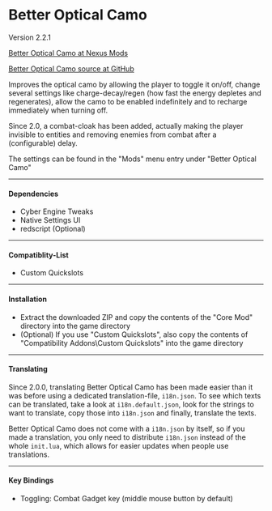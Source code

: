 Better Optical Camo
=====
Version 2.2.1

[Better Optical Camo at Nexus Mods](https://www.nexusmods.com/cyberpunk2077/mods/4159)

[Better Optical Camo source at GitHub](https://github.com/Lukas0610/cp2077-betteropticalcamo)

Improves the optical camo by allowing the player to toggle it on/off, change several settings like
charge-decay/regen (how fast the energy depletes and regenerates), allow the camo to be enabled indefinitely
and to recharge immediately when turning off.

Since 2.0, a combat-cloak has been added, actually making the player invisible to entities and removing
enemies from combat after a (configurable) delay.

The settings can be found in the "Mods" menu entry under "Better Optical Camo"

-----

#### Dependencies
* Cyber Engine Tweaks
* Native Settings UI
* redscript (Optional)

-----

#### Compatiblity-List
* Custom Quickslots

-----

#### Installation
* Extract the downloaded ZIP and copy the contents of the "Core Mod" directory into the game directory
* (Optional) If you use "Custom Quickslots", also copy the contents of "Compatibility Addons\Custom Quickslots" into the game directory

-----

#### Translating
Since 2.0.0, translating Better Optical Camo has been made easier than it was before using a dedicated translation-file, `i18n.json`.
To see which texts can be translated, take a look at `i18n.default.json`, look for the strings to want to translate,
copy those into `i18n.json` and finally, translate the texts.

Better Optical Camo does not come with a `i18n.json` by itself, so if you made a translation, you only need to distribute `i18n.json`
instead of the whole `init.lua`, which allows for easier updates when people use translations.

-----

#### Key Bindings
* Toggling: Combat Gadget key (middle mouse button by default)
